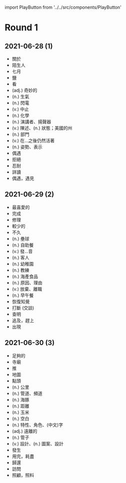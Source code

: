 import PlayButton from '../../src/components/PlayButton'

# Round 1

## 2021-06-28 (1)
- <PlayButton value="about" /> 關於
- <PlayButton value="stranger" /> 陌生人
- <PlayButton value="July" /> 七月
- <PlayButton value="salt" /> 鹽
- <PlayButton value="watch" /> 看
- <PlayButton value="fantastic" /> (adj.) 奇妙的
- <PlayButton value="anger" /> (n.) 生氣
- <PlayButton value="lightning" /> (n.) 閃電
- <PlayButton value="pause" /> (v.) 中止
- <PlayButton value="chemistry" /> (n.) 化學
- <PlayButton value="speaker" /> (n.) 演講者、揚聲器
- <PlayButton value="state" /> (v.) 陳述、(n.) 狀態；美國的州
- <PlayButton value="department" /> (n.) 部門
- <PlayButton value="survive" /> (v.) 在...之後仍然活著
- <PlayButton value="gesture" /> (n.) 姿勢、表示
- <PlayButton value="run across" /> 偶遇
- <PlayButton value="turn down (2)" /> 拒絕
- <PlayButton value="put up with" /> 忍耐
- <PlayButton value="read over" /> 詳讀
- <PlayButton value="run into" /> 偶遇，遇見

## 2021-06-29 (2)
- <PlayButton value="favorite" /> 最喜愛的
- <PlayButton value="finish" /> 完成
- <PlayButton value="fix" /> 修理
- <PlayButton value="less" /> 較少的
- <PlayButton value="soon" /> 不久
- <PlayButton value="softball" /> (n.) 壘球
- <PlayButton value="buffet" /> (n.) 自助餐
- <PlayButton value="pronounce" /> (v.) 發...音
- <PlayButton value="guest" /> (n.) 客人
- <PlayButton value="kindergarten" /> (n.) 幼稚園
- <PlayButton value="coach" /> (n.) 教練
- <PlayButton value="seafood" /> (n.) 海產食品
- <PlayButton value="cause" /> (n.) 原因、理由
- <PlayButton value="quit" /> (v.) 放棄、離職
- <PlayButton value="brunch" /> (n.) 早午餐
- <PlayButton value="come to" /> 恢復知覺
- <PlayButton value="break in on" /> 打斷 (交談)
- <PlayButton value="make sure of" /> 查明
- <PlayButton value="catch up with" /> 追及，趕上
- <PlayButton value="show up" /> 出現

## 2021-06-30 (3)
- <PlayButton value="enough" /> 足夠的
- <PlayButton value="temple" /> 寺廟
- <PlayButton value="push" /> 推
- <PlayButton value="map" /> 地圖
- <PlayButton value="nod" /> 點頭
- <PlayButton value="kilometer" /> (n.) 公里
- <PlayButton value="channel" /> (n.) 管道、頻道
- <PlayButton value="dolphin" /> (n.) 海豚
- <PlayButton value="distance" /> (n.) 距離
- <PlayButton value="corn" /> (n.) 玉米
- <PlayButton value="blank" /> (n.) 空白
- <PlayButton value="character" /> (n.) 特性、角色、(中文)字
- <PlayButton value="distant" /> (adj.) 遠離的
- <PlayButton value="tube" /> (n.) 管子
- <PlayButton value="design" /> (v.) 設計、(n.) 圖案、設計
- <PlayButton value="go on (2)" /> 發生
- <PlayButton value="go through" /> 用完，耗盡
- <PlayButton value="give back" /> 歸還
- <PlayButton value="come over" /> 訪問
- <PlayButton value="look after" /> 照顧，照料

<!--
## 2021-07-01 (4)

-->
<!--
## 2021-07-02 (5)

-->
<!--
## 2021-07-05 (6)

-->
<!--
## 2021-07-06 (7)

-->
<!--
## 2021-07-07 (8)

-->
<!--
## 2021-07-08 (9)

-->
<!--
## 2021-07-09 (10)

-->
<!--
## 2021-07-12 (11)

-->
<!--
## 2021-07-13 (12)

-->
<!--
## 2021-07-14 (13)

-->
<!--
## 2021-07-15 (14)

-->
<!--
## 2021-07-16 (15)

-->
<!--
## 2021-07-19 (16)

-->
<!--
## 2021-07-20 (17)

-->
<!--
## 2021-07-21 (18)

-->
<!--
## 2021-07-22 (19)

-->
<!--
## 2021-07-23 (20)

-->